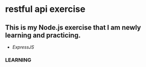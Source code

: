 # restful api exercise

## This is my Node.js exercise that I am newly learning and practicing. 
- _ExpressJS_

### LEARNING

